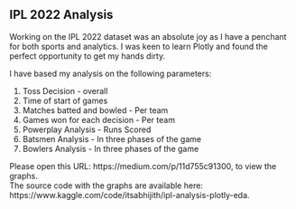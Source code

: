 <head> 
<h2><b>IPL 2022 Analysis</b></h2>
</head>
<body>
<p> 
Working on the IPL 2022 dataset was an absolute joy as I have a penchant for both sports and analytics. I was keen to learn Plotly and found the perfect opportunity to get my hands dirty.<br> 
</p>
<p> I have based my analysis on the following parameters: <br>
<ol>
   <li> Toss Decision - overall </li>
   <li> Time of start of games </li>
   <li> Matches batted and bowled - Per team </li>
   <li> Games won for each decision - Per team </li>
   <li> Powerplay Analysis - Runs Scored </li>
   <li> Batsmen Analysis - In three phases of the game </li>
   <li> Bowlers Analysis - In three phases of the game </li>
</ol>
</p>
<p> Please open this URL: https://medium.com/p/11d755c91300, to view the graphs.<br>
The source code with the graphs are available here: https://www.kaggle.com/code/itsabhijith/ipl-analysis-plotly-eda. </p>
</body>

